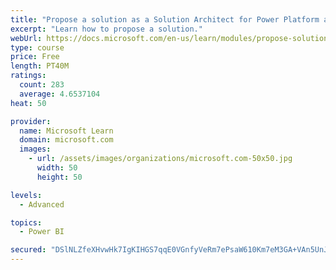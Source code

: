 ```yaml
---
title: "Propose a solution as a Solution Architect for Power Platform and Dynamics 365"
excerpt: "Learn how to propose a solution."
webUrl: https://docs.microsoft.com/en-us/learn/modules/propose-solution/
type: course
price: Free
length: PT40M
ratings:
  count: 283
  average: 4.6537104
heat: 50

provider:
  name: Microsoft Learn
  domain: microsoft.com
  images:
    - url: /assets/images/organizations/microsoft.com-50x50.jpg
      width: 50
      height: 50

levels:
  - Advanced

topics:
  - Power BI

secured: "DSlNLZfeXHvwHk7IgKIHGS7qqE0VGnfyVeRm7ePsaW610Km7eM3GA+VAn5UnJEyL2SS9mknGlCJ+2z6nXcKwawQGzalwhM/KdM83zdV0ypukaKqleY9KxExOHniZ0scklBvwN7KSvYYcIZ5HciSX1VDhTsdkWtoR5yPCRGrcmaGp2CtgfDoBkppW7B+fe53G1MNZduwbB7NrcZ7Ju/ngrjk3C55seRsN1jawsYKmtLanT98ScBMzdn2tcmmMxY+CNZ/X9pqKhrn3xELsj+5B8exroomi6vSjruaDOsIBrELxmb/aLkn7ftQ0KvrwAHbQLZ3Bv0qdIDgU8wHLpTbfPGNuWxolOU1ZCnNcaZ2aspdlj4BeHqhBCmYxTd3wfRHzVHAWXnOVHNo2maPxT0ejMw==;a5u/g2hTPq1Z3+nSc0BFMQ=="
---
```


